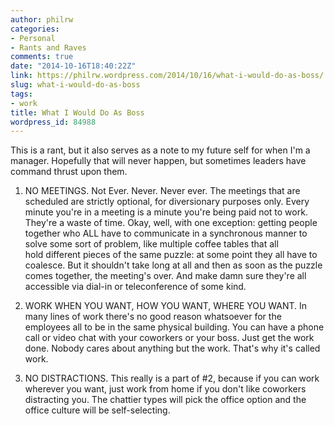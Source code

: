 ```yaml
---
author: philrw
categories:
- Personal
- Rants and Raves
comments: true
date: "2014-10-16T18:40:22Z"
link: https://philrw.wordpress.com/2014/10/16/what-i-would-do-as-boss/
slug: what-i-would-do-as-boss
tags:
- work
title: What I Would Do As Boss
wordpress_id: 84988
---
```


This is a rant, but it also serves as a note to my future self for when I'm a manager. Hopefully that will never happen, but sometimes leaders have command thrust upon them.

1. NO MEETINGS. Not Ever. Never. Never ever. The meetings that are scheduled are strictly optional, for diversionary purposes only. Every minute you're in a meeting is a minute you're being paid not to work. They're a waste of time. Okay, well, with one exception: getting people together who ALL have to communicate in a synchronous manner to solve some sort of problem, like multiple coffee tables that all hold different pieces of the same puzzle: at some point they all have to coalesce. But it shouldn't take long at all and then as soon as the puzzle comes together, the meeting's over. And make damn sure they're all accessible via dial-in or teleconference of some kind.

2. WORK WHEN YOU WANT, HOW YOU WANT, WHERE YOU WANT. In many lines of work there's no good reason whatsoever for the employees all to be in the same physical building. You can have a phone call or video chat with your coworkers or your boss. Just get the work done. Nobody cares about anything but the work. That's why it's called work.

3. NO DISTRACTIONS. This really is a part of #2, because if you can work wherever you want, just work from home if you don't like coworkers distracting you. The chattier types will pick the office option and the office culture will be self-selecting.


